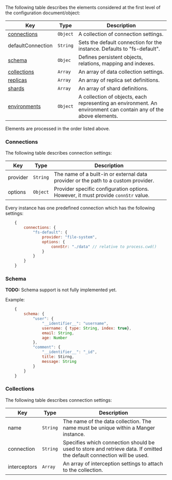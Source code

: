 The following table describes the elements considered at the first level of the configuration document/object:

| Key                           | Type      | Description                                                                           |
|-------------------------------|-----------|---------------------------------------------------------------------------------------|
| [connections](#connections)   | `Object`  | A collection of connection settings.                                                  |
| defaultConnection             | `String`  | Sets the default connection for the instance. Defaults to "fs-default".               |
| [schema](#schema)             | `Objec`   | Defines persistent objects, relations, mapping and indexes.                           |
| [collections](#collections)   | `Array`   | An array of data collection settings.                                                 |
| [replicas](#replicas)         | `Array`   | An array of replica set definitions.                                                  |
| [shards](#shards)             | `Array`   | An array of shard definitions.                                                        |
| [environments](#environments) | `Object`  | A collection of objects, each representing an environment. An environment can contain any of the above elements. |

Elements are processed in the order listed above.

<a name='connections'></a>

### Connections

The following table describes connection settings:

| Key                           | Type      | Description                                                                           |
|-------------------------------|-----------|---------------------------------------------------------------------------------------|
| provider                      | `String`  | The name of a built-in or external data provider or the path to a custom provider.    |
| options                       | `Object`  | Provider specific configuration options. However, it must provide `connStr` value.    |

Every instance has one predefined connection which has the following settings:
```javascript
    {
        connections: {
            "fs-default": {
                provider: "file-system",
                options: {
                    connStr: "./data" // relative to process.cwd()
                }
            }
        }
    }
```

<a name='schema'></a>

### Schema

**TODO:** Schema support is not fully implemented yet.

Example:
```javascript
    {
        schema: {
            "user": {
                "__identifier__": "username",
                username: { type: String, index: true},
                email: String,
                age: Number
            },
            "comment": {
                "__identifier__": "_id",
                title: Stirng,
                message: String
            }
        }
    }
```

<a name='collections'></a>

### Collections

The following table describes connection settings:

| Key                           | Type      | Description                                                                           |
|-------------------------------|-----------|---------------------------------------------------------------------------------------|
| name                          | `String`  | The name of the data collection. The name must be unique within a Manger instance.    |
| connection                    | `String`  | Specifies which connection should be used to store and retrieve data. If omitted the default connection will be used.  |
| interceptors                  | `Array`   | An array of interception settings to attach to the collection.                        |
